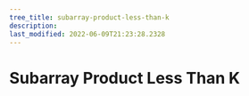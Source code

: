 ```yaml
---
tree_title: subarray-product-less-than-k
description: 
last_modified: 2022-06-09T21:23:28.2328
---
```


# Subarray Product Less Than K
